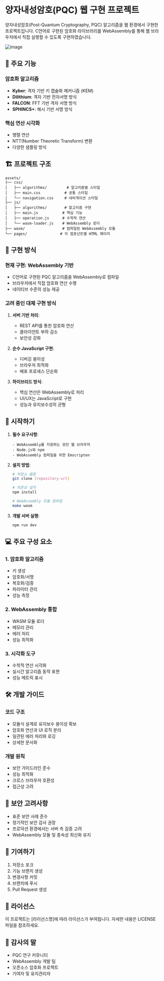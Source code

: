 # 양자내성암호(PQC) 웹 구현 프로젝트

양자내성암호(Post-Quantum Cryptography, PQC) 알고리즘을 웹 환경에서 구현한 프로젝트입니다. C언어로 구현된 암호화 라이브러리를 WebAssembly를 통해 웹 브라우저에서 직접 실행할 수 있도록 구현하였습니다.

![image](https://github.com/user-attachments/assets/0955642f-ea19-48f1-bb23-dfa775951caf)




## 🌟 주요 기능

### 암호화 알고리즘
- **Kyber**: 격자 기반 키 캡슐화 메커니즘 (KEM)
- **Dilithium**: 격자 기반 전자서명 방식
- **FALCON**: FFT 기반 격자 서명 방식
- **SPHINCS+**: 해시 기반 서명 방식

### 핵심 연산 시각화
- 행렬 연산
- NTT(Number Theoretic Transform) 변환
- 다양한 샘플링 방식

## 🏗️ 프로젝트 구조

```
assets/
├── css/
│   ├── algorithms/         # 알고리즘별 스타일
│   ├── main.css           # 공통 스타일
│   └── navigation.css     # 네비게이션 스타일
├── js/
│   ├── algorithms/        # 알고리즘 구현
│   ├── main.js           # 핵심 기능
│   ├── operation.js      # 수학적 연산
│   └── wasm-loader.js    # WebAssembly 로더
├── wasm/                 # 컴파일된 WebAssembly 모듈
└── pages/               # 각 컴포넌트별 HTML 페이지
```

## 🔧 구현 방식

### 현재 구현: WebAssembly 기반
- C언어로 구현된 PQC 알고리즘을 WebAssembly로 컴파일
- 브라우저에서 직접 암호화 연산 수행
- 네이티브 수준의 성능 제공

### 고려 중인 대체 구현 방식
1. **서버 기반 처리**:
   - REST API를 통한 암호화 연산
   - 클라이언트 부하 감소
   - 보안성 강화

2. **순수 JavaScript 구현**:
   - 디버깅 용이성
   - 브라우저 최적화
   - 배포 프로세스 단순화

3. **하이브리드 방식**:
   - 핵심 연산은 WebAssembly로 처리
   - UI/UX는 JavaScript로 구현
   - 성능과 유지보수성의 균형

## 🚀 시작하기

1. **필수 요구사항**:
   ```
   - WebAssembly를 지원하는 모던 웹 브라우저
   - Node.js와 npm
   - WebAssembly 컴파일을 위한 Emscripten
   ```

2. **설치 방법**:
   ```bash
   # 저장소 클론
   git clone [repository-url]

   # 의존성 설치
   npm install

   # WebAssembly 모듈 컴파일
   make wasm
   ```

3. **개발 서버 실행**:
   ```bash
   npm run dev
   ```

## 💻 주요 구성 요소

### 1. 암호화 알고리즘
- 키 생성
- 암호화/서명
- 복호화/검증
- 파라미터 관리
- 성능 측정

### 2. WebAssembly 통합
- WASM 모듈 로더
- 메모리 관리
- 에러 처리
- 성능 최적화

### 3. 시각화 도구
- 수학적 연산 시각화
- 실시간 알고리즘 동작 표현
- 성능 메트릭 표시

## 🛠️ 개발 가이드

### 코드 구조
- 모듈식 설계로 유지보수 용이성 확보
- 암호화 연산과 UI 로직 분리
- 일관된 에러 처리와 로깅
- 상세한 문서화

### 개발 원칙
- 보안 가이드라인 준수
- 성능 최적화
- 크로스 브라우저 호환성
- 접근성 고려

## 🔐 보안 고려사항

- 표준 보안 사례 준수
- 정기적인 보안 감사 권장
- 프로덕션 환경에서는 서버 측 검증 고려
- WebAssembly 모듈 및 종속성 최신화 유지

## 🤝 기여하기

1. 저장소 포크
2. 기능 브랜치 생성
3. 변경사항 커밋
4. 브랜치에 푸시
5. Pull Request 생성

## 📄 라이선스

이 프로젝트는 [라이선스명]에 따라 라이선스가 부여됩니다. 자세한 내용은 LICENSE 파일을 참조하세요.

## 🙏 감사의 말

- PQC 연구 커뮤니티
- WebAssembly 개발 팀
- 오픈소스 암호화 프로젝트
- 기여자 및 유지관리자
